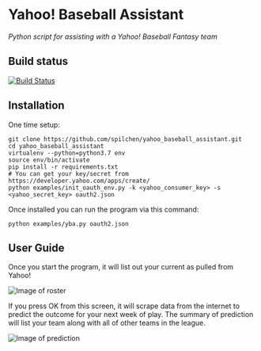 # Yahoo! Baseball Assistant

_Python script for assisting with a Yahoo! Baseball Fantasy team_

## Build status

[![Build Status](https://travis-ci.com/spilchen/yahoo_baseball_assistant.svg?branch=master)](https://travis-ci.com/spilchen/yahoo_baseball_assistant)

## Installation

One time setup:
```
git clone https://github.com/spilchen/yahoo_baseball_assistant.git
cd yahoo_baseball_assistant
virtualenv --python=python3.7 env
source env/bin/activate
pip install -r requirements.txt
# You can get your key/secret from https://developer.yahoo.com/apps/create/
python examples/init_oauth_env.py -k <yahoo_consumer_key> -s <yahoo_secret_key> oauth2.json
```

Once installed you can run the program via this command:
```
python examples/yba.py oauth2.json
```

## User Guide
Once you start the program, it will list out your current as pulled from Yahoo!

![Image of roster](https://github.com/images/roster.png)

If you press OK from this screen, it will scrape data from the internet to predict the outcome for your next week of play.  The summary of prediction will list your team along with all of other teams in the league.

![Image of prediction](https://github.com/images/prediction.png)
